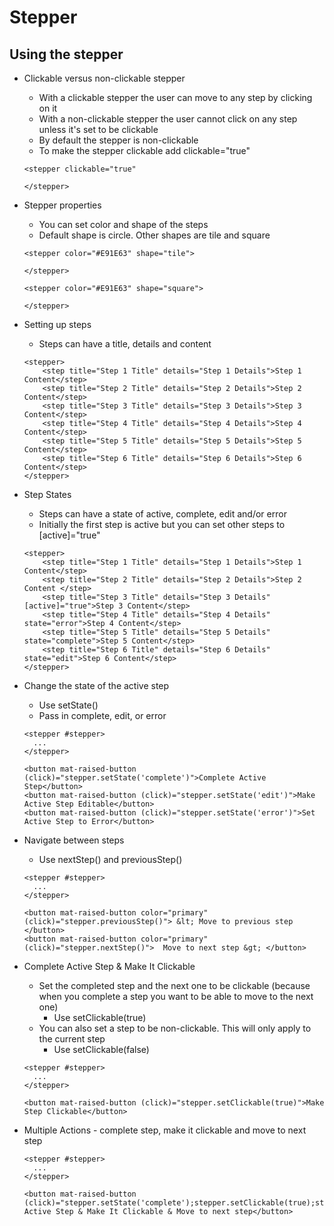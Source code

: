 # Stepper

## Using the stepper


* Clickable versus non-clickable stepper
    * With a clickable stepper the user can move to any step by clicking on it
    * With a non-clickable stepper the user cannot click on any step unless it's set to be clickable
	* By default the stepper is non-clickable
	* To make the stepper clickable add clickable="true"

	```
	<stepper clickable="true" 
		
	</stepper> 
	```

* Stepper properties
    * You can set color and shape of the steps
    * Default shape is circle. Other shapes are tile and square

    ```
    <stepper color="#E91E63" shape="tile"> 
        
    </stepper>
    ```

    ```
    <stepper color="#E91E63" shape="square"> 
        
    </stepper>
    ```

* Setting up steps
	* Steps can have a title, details and content

	```
    <stepper> 
        <step title="Step 1 Title" details="Step 1 Details">Step 1 Content</step>
        <step title="Step 2 Title" details="Step 2 Details">Step 2 Content</step> 
        <step title="Step 3 Title" details="Step 3 Details">Step 3 Content</step>
        <step title="Step 4 Title" details="Step 4 Details">Step 4 Content</step> 
        <step title="Step 5 Title" details="Step 5 Details">Step 5 Content</step>
        <step title="Step 6 Title" details="Step 6 Details">Step 6 Content</step> 
    </stepper>
	```

* Step States
    * Steps can have a state of active, complete, edit and/or error
	* Initially the first step is active but you can set other steps to [active]="true"
	
	```
    <stepper> 
        <step title="Step 1 Title" details="Step 1 Details">Step 1 Content</step>
        <step title="Step 2 Title" details="Step 2 Details">Step 2 Content </step> 
        <step title="Step 3 Title" details="Step 3 Details" [active]="true">Step 3 Content</step>
        <step title="Step 4 Title" details="Step 4 Details" state="error">Step 4 Content</step> 
        <step title="Step 5 Title" details="Step 5 Details" state="complete">Step 5 Content</step>
        <step title="Step 6 Title" details="Step 6 Details" state="edit">Step 6 Content</step> 
    </stepper>

	```

* Change the state of the active step
	* Use setState()
	* Pass in complete, edit, or error
	
	```
	<stepper #stepper> 
      ...
    </stepper>

    <button mat-raised-button (click)="stepper.setState('complete')">Complete Active Step</button>
    <button mat-raised-button (click)="stepper.setState('edit')">Make Active Step Editable</button>
    <button mat-raised-button (click)="stepper.setState('error')">Set Active Step to Error</button>

	```

* Navigate between steps
	* Use nextStep() and previousStep()
	
	```
	<stepper #stepper> 
      ...
    </stepper>

    <button mat-raised-button color="primary" (click)="stepper.previousStep()"> &lt; Move to previous step  </button>
    <button mat-raised-button color="primary" (click)="stepper.nextStep()">  Move to next step &gt; </button>

	```

* Complete Active Step & Make It Clickable
	* Set the completed step and the next one to be clickable (because when you complete a step you want to be able to move to the next one)
	    * Use setClickable(true)
	* You can also set a step to be non-clickable. This will only apply to the current step
        * Use setClickable(false)

	```
	<stepper #stepper> 
      ...
    </stepper>

	<button mat-raised-button (click)="stepper.setClickable(true)">Make Step Clickable</button>

	```

* Multiple Actions - complete step, make it clickable and move to next step

	```
	<stepper #stepper> 
      ...
    </stepper>

	<button mat-raised-button (click)="stepper.setState('complete');stepper.setClickable(true);stepper.nextStep()">Complete Active Step & Make It Clickable & Move to next step</button>

	```


